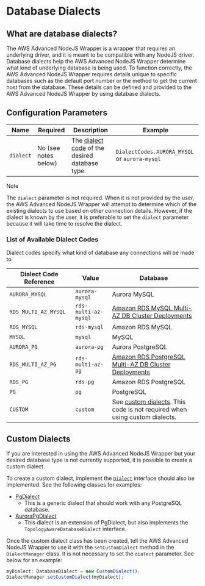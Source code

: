 # Database Dialects

## What are database dialects?

The AWS Advanced NodeJS Wrapper is a wrapper that requires an underlying driver, and it is meant to be compatible with any NodeJS driver. Database dialects help the AWS Advanced NodeJS Wrapper determine what kind of underlying database is being used. To function correctly, the AWS Advanced NodeJS Wrapper requires details unique to specific databases such as the default port number or the method to get the current host from the database. These details can be defined and provided to the AWS Advanced NodeJS Wrapper by using database dialects.

## Configuration Parameters

| Name      | Required             | Description                                                                        | Example                                       |
| --------- | -------------------- | ---------------------------------------------------------------------------------- | --------------------------------------------- |
| `dialect` | No (see notes below) | The [dialect code](#list-of-available-dialect-codes) of the desired database type. | `DialectCodes.AURORA_MYSQL` or `aurora-mysql` |

> [!NOTE]
> The `dialect` parameter is not required. When it is not provided by the user, the AWS Advanced NodeJS Wrapper will attempt to determine which of the existing dialects to use based on other connection details. However, if the dialect is known by the user, it is preferable to set the `dialect` parameter because it will take time to resolve the dialect.

### List of Available Dialect Codes

Dialect codes specify what kind of database any connections will be made to.

| Dialect Code Reference | Value                | Database                                                                                                                                           |
| ---------------------- | -------------------- | -------------------------------------------------------------------------------------------------------------------------------------------------- |
| `AURORA_MYSQL`         | `aurora-mysql`       | Aurora MySQL                                                                                                                                       |
| `RDS_MULTI_AZ_MYSQL`   | `rds-multi-az-mysql` | [Amazon RDS MySQL Multi-AZ DB Cluster Deployments](https://docs.aws.amazon.com/AmazonRDS/latest/UserGuide/multi-az-db-clusters-concepts.html)      |
| `RDS_MYSQL`            | `rds-mysql`          | Amazon RDS MySQL                                                                                                                                   |
| `MYSQL`                | `mysql`              | MySQL                                                                                                                                              |
| `AURORA_PG`            | `aurora-pg`          | Aurora PostgreSQL                                                                                                                                  |
| `RDS_MULTI_AZ_PG`      | `rds-multi-az-pg`    | [Amazon RDS PostgreSQL Multi-AZ DB Cluster Deployments](https://docs.aws.amazon.com/AmazonRDS/latest/UserGuide/multi-az-db-clusters-concepts.html) |
| `RDS_PG`               | `rds-pg`             | Amazon RDS PostgreSQL                                                                                                                              |
| `PG`                   | `pg`                 | PostgreSQL                                                                                                                                         |
| `CUSTOM`               | `custom`             | See [custom dialects](#custom-dialects). This code is not required when using custom dialects.                                                     |

## Custom Dialects

If you are interested in using the AWS Advanced NodeJS Wrapper but your desired database type is not currently supported, it is possible to create a custom dialect.

To create a custom dialect, implement the [`Dialect`](../../common/lib/topology_aware_database_dialect.ts) interface should also be implemented. See the following classes for examples:

- [PgDialect](../../pg/lib/dialect/pg_database_dialect.ts)
  - This is a generic dialect that should work with any PostgreSQL database.
- [AuroraPgDialect](../../mysql/lib/dialect/mysql_database_dialect.ts)
  - This dialect is an extension of PgDialect, but also implements the `TopologyAwareDatabaseDialect` interface.

Once the custom dialect class has been created, tell the AWS Advanced NodeJS Wrapper to use it with the `setCustomDialect` method in the `DialectManager` class. It is not necessary to set the `dialect` parameter. See below for an example:

```typescript
myDialect: DatabaseDialect = new CustomDialect();
DialectManager.setCustomDialect(myDialect);
```
